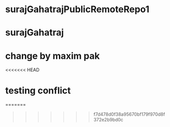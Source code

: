# surajGahatrajPublicRemoteRepo1
# surajGahatraj
# change by maxim pak
<<<<<<< HEAD
# testing conflict
=======

>>>>>>> f7d478d0f38a95670bf179f970d8f372e2b9bd0c
